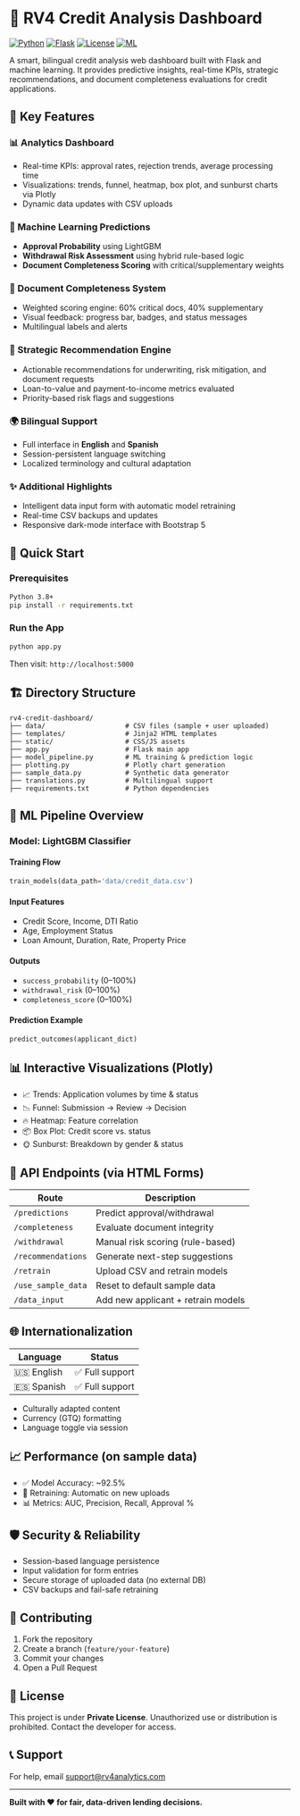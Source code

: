 
# 🏦 RV4 Credit Analysis Dashboard

[![Python](https://img.shields.io/badge/Python-3.8+-blue.svg)](https://www.python.org/downloads/)
[![Flask](https://img.shields.io/badge/Flask-2.3.3-green.svg)](https://flask.palletsprojects.com/)
[![License](https://img.shields.io/badge/License-Private-red.svg)](LICENSE)
[![ML](https://img.shields.io/badge/ML-LightGBM-orange.svg)](https://lightgbm.readthedocs.io/)

A smart, bilingual credit analysis web dashboard built with Flask and machine learning. It provides predictive insights, real-time KPIs, strategic recommendations, and document completeness evaluations for credit applications.

## 🌟 Key Features

### 📊 Analytics Dashboard
- Real-time KPIs: approval rates, rejection trends, average processing time
- Visualizations: trends, funnel, heatmap, box plot, and sunburst charts via Plotly
- Dynamic data updates with CSV uploads

### 🤖 Machine Learning Predictions
- **Approval Probability** using LightGBM
- **Withdrawal Risk Assessment** using hybrid rule-based logic
- **Document Completeness Scoring** with critical/supplementary weights

### 📂 Document Completeness System
- Weighted scoring engine: 60% critical docs, 40% supplementary
- Visual feedback: progress bar, badges, and status messages
- Multilingual labels and alerts

### 🧠 Strategic Recommendation Engine
- Actionable recommendations for underwriting, risk mitigation, and document requests
- Loan-to-value and payment-to-income metrics evaluated
- Priority-based risk flags and suggestions

### 🌍 Bilingual Support
- Full interface in **English** and **Spanish**
- Session-persistent language switching
- Localized terminology and cultural adaptation

### ✨ Additional Highlights
- Intelligent data input form with automatic model retraining
- Real-time CSV backups and updates
- Responsive dark-mode interface with Bootstrap 5

## 🚀 Quick Start

### Prerequisites

```bash
Python 3.8+
pip install -r requirements.txt
```

### Run the App

```bash
python app.py
```

Then visit: `http://localhost:5000`

## 🏗️ Directory Structure

```
rv4-credit-dashboard/
├── data/                    # CSV files (sample + user uploaded)
├── templates/               # Jinja2 HTML templates
├── static/                  # CSS/JS assets
├── app.py                   # Flask main app
├── model_pipeline.py        # ML training & prediction logic
├── plotting.py              # Plotly chart generation
├── sample_data.py           # Synthetic data generator
├── translations.py          # Multilingual support
├── requirements.txt         # Python dependencies
```

## 🧠 ML Pipeline Overview

### Model: LightGBM Classifier

#### Training Flow
```python
train_models(data_path='data/credit_data.csv')
```

#### Input Features
- Credit Score, Income, DTI Ratio
- Age, Employment Status
- Loan Amount, Duration, Rate, Property Price

#### Outputs
- `success_probability` (0–100%)
- `withdrawal_risk` (0–100%)
- `completeness_score` (0–100%)

#### Prediction Example
```python
predict_outcomes(applicant_dict)
```

## 📊 Interactive Visualizations (Plotly)
- 📈 Trends: Application volumes by time & status
- 📉 Funnel: Submission → Review → Decision
- 🔥 Heatmap: Feature correlation
- 📦 Box Plot: Credit score vs. status
- 🌞 Sunburst: Breakdown by gender & status

## 📄 API Endpoints (via HTML Forms)

| Route             | Description                         |
|------------------|-------------------------------------|
| `/predictions`   | Predict approval/withdrawal         |
| `/completeness`  | Evaluate document integrity         |
| `/withdrawal`    | Manual risk scoring (rule-based)    |
| `/recommendations` | Generate next-step suggestions   |
| `/retrain`       | Upload CSV and retrain models       |
| `/use_sample_data` | Reset to default sample data      |
| `/data_input`    | Add new applicant + retrain models  |

## 🌐 Internationalization

| Language | Status |
|----------|--------|
| 🇺🇸 English | ✅ Full support |
| 🇪🇸 Spanish | ✅ Full support |

- Culturally adapted content
- Currency (GTQ) formatting
- Language toggle via session

## 📈 Performance (on sample data)

- ✅ Model Accuracy: ~92.5%
- 🔁 Retraining: Automatic on new uploads
- 📊 Metrics: AUC, Precision, Recall, Approval %

## 🛡️ Security & Reliability

- Session-based language persistence
- Input validation for form entries
- Secure storage of uploaded data (no external DB)
- CSV backups and fail-safe retraining

## 📝 Contributing

1. Fork the repository
2. Create a branch (`feature/your-feature`)
3. Commit your changes
4. Open a Pull Request

## 📄 License

This project is under **Private License**. Unauthorized use or distribution is prohibited. Contact the developer for access.

## 📞 Support

For help, email [support@rv4analytics.com](mailto:support@rv4analytics.com)

---

**Built with ❤️ for fair, data-driven lending decisions.**

